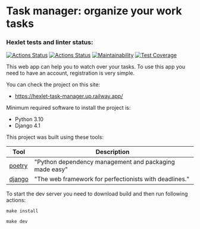 # Task manager: organize your work tasks

### Hexlet tests and linter status:
[![Actions Status](https://github.com/GunGalla/python-project-52/workflows/hexlet-check/badge.svg)](https://github.com/GunGalla/python-project-52/actions)
[![Actions Status](https://github.com/GunGalla/python-project-52/workflows/Python%20CI/badge.svg)](https://github.com/GunGalla/python-project-52/actions)
[![Maintainability](https://api.codeclimate.com/v1/badges/ec1c7475cadc36aa69ff/maintainability)](https://codeclimate.com/github/GunGalla/python-project-52/maintainability)
[![Test Coverage](https://api.codeclimate.com/v1/badges/ec1c7475cadc36aa69ff/test_coverage)](https://codeclimate.com/github/GunGalla/python-project-52/test_coverage)

This web app can help you to watch over your tasks.
To use this app you need to have an account, registration is very simple.


You can check the project on this site:
- https://hexlet-task-manager.up.railway.app/

Minimum required software to install the project is:

- Python 3.10
- Django 4.1

This project was built using these tools:

| Tool                                     | Description                                            |
|------------------------------------------|--------------------------------------------------------|
| [poetry](https://poetry.eustace.io/)     | "Python dependency management and packaging made easy" |
| [django](https://www.djangoproject.com/) | "The web framework for perfectionists with deadlines." |

To start the dev server you need to download build and then run following actions:

`make install`

`make dev`
